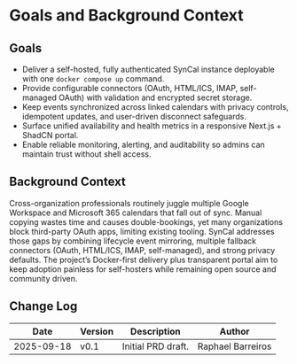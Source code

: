 # Goals and Background Context
## Goals
- Deliver a self-hosted, fully authenticated SynCal instance deployable with one `docker compose up` command.
- Provide configurable connectors (OAuth, HTML/ICS, IMAP, self-managed OAuth) with validation and encrypted secret storage.
- Keep events synchronized across linked calendars with privacy controls, idempotent updates, and user-driven disconnect safeguards.
- Surface unified availability and health metrics in a responsive Next.js + ShadCN portal.
- Enable reliable monitoring, alerting, and auditability so admins can maintain trust without shell access.

## Background Context
Cross-organization professionals routinely juggle multiple Google Workspace and Microsoft 365 calendars that fall out of sync. Manual copying wastes time and causes double-bookings, yet many organizations block third-party OAuth apps, limiting existing tooling. SynCal addresses those gaps by combining lifecycle event mirroring, multiple fallback connectors (OAuth, HTML/ICS, IMAP, self-managed), and strong privacy defaults. The project’s Docker-first delivery plus transparent portal aim to keep adoption painless for self-hosters while remaining open source and community driven.

## Change Log
| Date       | Version | Description        | Author             |
|------------|---------|--------------------|--------------------|
| 2025-09-18 | v0.1    | Initial PRD draft. | Raphael Barreiros |
